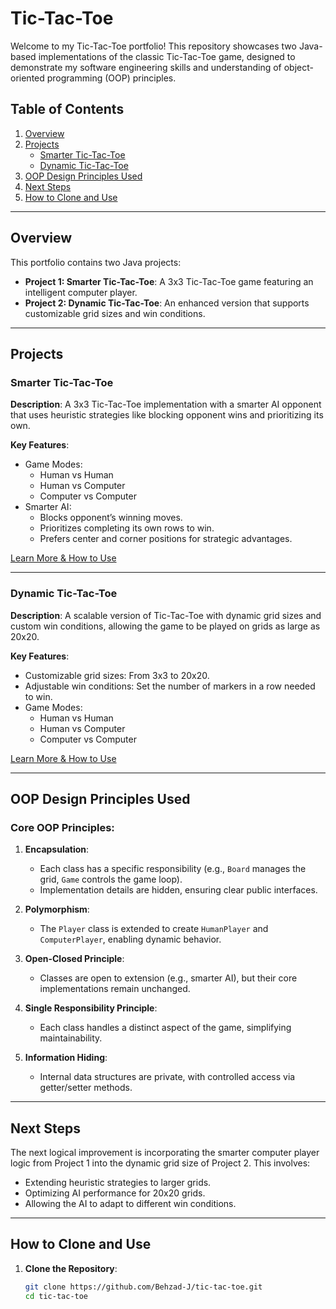 # Tic-Tac-Toe

Welcome to my Tic-Tac-Toe portfolio! This repository showcases two Java-based implementations of the classic Tic-Tac-Toe game, designed to demonstrate my software engineering skills and understanding of object-oriented programming (OOP) principles.

## Table of Contents
1. [Overview](#overview)
2. [Projects](#projects)
   - [Smarter Tic-Tac-Toe](#smarter-tic-tac-toe)
   - [Dynamic Tic-Tac-Toe](#dynamic-tic-tac-toe)
3. [OOP Design Principles Used](#oop-design-principles-used)
4. [Next Steps](#next-steps)
5. [How to Clone and Use](#how-to-clone-and-use)

---

## Overview

This portfolio contains two Java projects:
- **Project 1: Smarter Tic-Tac-Toe**: A 3x3 Tic-Tac-Toe game featuring an intelligent computer player.
- **Project 2: Dynamic Tic-Tac-Toe**: An enhanced version that supports customizable grid sizes and win conditions.

---

## Projects

### Smarter Tic-Tac-Toe
**Description**: A 3x3 Tic-Tac-Toe implementation with a smarter AI opponent that uses heuristic strategies like blocking opponent wins and prioritizing its own.

**Key Features**:
- Game Modes:
  - Human vs Human
  - Human vs Computer
  - Computer vs Computer
- Smarter AI:
  - Blocks opponent’s winning moves.
  - Prioritizes completing its own rows to win.
  - Prefers center and corner positions for strategic advantages.

[Learn More & How to Use](Project1-SmarterTicTacToe/README.md)

---

### Dynamic Tic-Tac-Toe
**Description**: A scalable version of Tic-Tac-Toe with dynamic grid sizes and custom win conditions, allowing the game to be played on grids as large as 20x20.

**Key Features**:
- Customizable grid sizes: From 3x3 to 20x20.
- Adjustable win conditions: Set the number of markers in a row needed to win.
- Game Modes:
  - Human vs Human
  - Human vs Computer
  - Computer vs Computer

[Learn More & How to Use](Project2-DynamicTicTacToe/README.md)

---

## OOP Design Principles Used

### Core OOP Principles:
1. **Encapsulation**:
   - Each class has a specific responsibility (e.g., `Board` manages the grid, `Game` controls the game loop).
   - Implementation details are hidden, ensuring clear public interfaces.

2. **Polymorphism**:
   - The `Player` class is extended to create `HumanPlayer` and `ComputerPlayer`, enabling dynamic behavior.

3. **Open-Closed Principle**:
   - Classes are open to extension (e.g., smarter AI), but their core implementations remain unchanged.

4. **Single Responsibility Principle**:
   - Each class handles a distinct aspect of the game, simplifying maintainability.

5. **Information Hiding**:
   - Internal data structures are private, with controlled access via getter/setter methods.

---

## Next Steps

The next logical improvement is incorporating the smarter computer player logic from Project 1 into the dynamic grid size of Project 2. This involves:
- Extending heuristic strategies to larger grids.
- Optimizing AI performance for 20x20 grids.
- Allowing the AI to adapt to different win conditions.

---

## How to Clone and Use

1. **Clone the Repository**:
   ```bash
   git clone https://github.com/Behzad-J/tic-tac-toe.git
   cd tic-tac-toe
